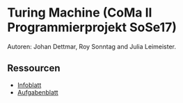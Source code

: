 # Turing Machine (CoMa II Programmierprojekt SoSe17)
Autoren: Johan Dettmar, Roy Sonntag and Julia Leimeister.

## Ressourcen
* [Infoblatt](https://isis.tu-berlin.de/pluginfile.php/743139/mod_resource/content/4/projekt-infos.pdf)
* [Aufgabenblatt](https://isis.tu-berlin.de/pluginfile.php/744037/mod_resource/content/12/PP-ang.pdf)